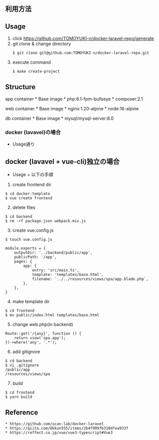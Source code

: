 ## 利用方法

## Usage
1. click https://github.com/TOMOYUKI-n/docker-laravel-repo/generate
2. git clone & change directory
    ```
    $ git clone git@github.com:TOMOYUKI-n/docker-laravel-repo.git
    ```
3. execute command
    ```
    $ make create-project
    ```

## Structure
app container
    * Base image
        * php:8.1-fpm-bullseye
        * composer:2.1

web container
    * Base image
        * nginx:1.20-alpine
        * node:16-alpine

db container
    * Base image
        * mysql/mysql-server:8.0

### docker (lavavel)の場合
* Usage通り

## docker (lavavel + vue-cli)独立の場合
*  Usage + 以下の手順

1. create frontend dir
```
$ cd docker-template
$ vue create frontend
```
2. delete files
```
$ cd backend
$ rm -rf package.json webpack.mix.js
```
3. create vue.config.js
```
$ touch vue.config.js
```
```
module.exports = {
    outputDir: '../backend/public/app',
    publicPath: '/app',
    pages: {
        app: {
            entry: 'src/main.ts',
            template: 'templates/base.html',
            filename: `../../resources/views/spa/app.blade.php`,
        },
    },
}
```
4. make template dir
```
$ cd frontend
$ mv public/index.html templates/base.html
```
5. change web.php(in backend)
```
Route::get('/{any}', function () {
    return view('spa.app');
})->where('any', '.*');
```
6. add gitignore
```
$ cd backend
$ vi .gitignore
/public/app
/resources/views/spa
```
7. build
```
$ cd frontend
$ yarn build
```


## Reference
    * https://github.com/ucan-lab/docker-laravel
    * https://qiita.com/Okkun555/items/2b4f999fb310dfea933f
    * https://reffect.co.jp/vue/vue3-typescript#Vue3
